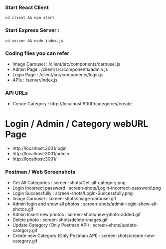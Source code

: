 
### Start React Client

```cd client && npm start```

### Start Express Server : 

```cd server && node index.js```


### Coding files you can refer

- Image Carousel : /client/src/components/carousel.js
- Admin Page : /client/src/components/admin.js
- Login Page : /client/src/components/login.js
- APIs : /server/index.js

### API URLs

- Create Category :  http://localhost:9000/categories/create

# Login / Admin / Category webURL Page

- http://localhost:3001/login
- http://localhost:3001/admin
- http://localhost:3001/

### Postman / Web Screenshots

- Get All Categories : screen-shots/Get-all-category.png
- Login Incorrect password : screen-shots/Login-incorrect-password.png
- Login Successfully : screen-shots/Login-Successfully.png
- Image Carousel : screen-shots/image-carousel.gif
- Admin login and show all photos : screen-shots/admin-login-show-all-photos.gif
- Admin Insert new photos : screen-shots/new-photo-added.gif
- Delete photo : screen-shots/delete-images.gif
- Update Category (Only Postman API) : screen-shots/update-category.gif
- Create new Category (Only Postman API) : screen-shots/create-new-category.gif
